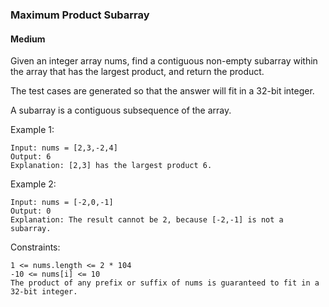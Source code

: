 ### Maximum Product Subarray
#### Medium


Given an integer array nums, find a contiguous non-empty subarray within the 
array that has the largest product, and return the product.

The test cases are generated so that the answer will fit in a 32-bit integer.

A subarray is a contiguous subsequence of the array.

Example 1:  
```text
Input: nums = [2,3,-2,4]  
Output: 6  
Explanation: [2,3] has the largest product 6.
```

Example 2:  
```text
Input: nums = [-2,0,-1]  
Output: 0  
Explanation: The result cannot be 2, because [-2,-1] is not a subarray.
```

Constraints:
```text
1 <= nums.length <= 2 * 104  
-10 <= nums[i] <= 10  
The product of any prefix or suffix of nums is guaranteed to fit in a 32-bit integer.
```
